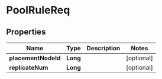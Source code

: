 # PoolRuleReq

## Properties
Name | Type | Description | Notes
------------ | ------------- | ------------- | -------------
**placementNodeId** | **Long** |  |  [optional]
**replicateNum** | **Long** |  |  [optional]
